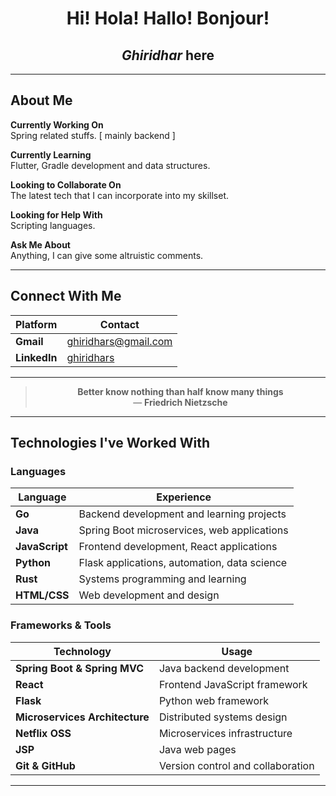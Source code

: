 <div align="center">

# Hi! Hola! Hallo! Bonjour!

## _Ghiridhar_ here

</div>

---

## About Me

**Currently Working On**  
Spring related stuffs. [ mainly backend ]

**Currently Learning**  
Flutter, Gradle development and data structures.

**Looking to Collaborate On**  
The latest tech that I can incorporate into my skillset.

**Looking for Help With**  
Scripting languages.

**Ask Me About**  
Anything, I can give some altruistic comments.


---

## Connect With Me

| Platform | Contact |
|----------|---------|
| **Gmail** | [ghiridhars@gmail.com](mailto:ghiridhars@gmail.com) |
| **LinkedIn** | [ghiridhars](https://www.linkedin.com/in/ghiridhars/) |

---

<div align="center">

> **Better know nothing than half know many things**  
> — **Friedrich Nietzsche**

</div>

---

## Technologies I've Worked With

### Languages

| Language | Experience |
|----------|-----------|
| **Go** | Backend development and learning projects |
| **Java** | Spring Boot microservices, web applications |
| **JavaScript** | Frontend development, React applications |
| **Python** | Flask applications, automation, data science |
| **Rust** | Systems programming and learning |
| **HTML/CSS** | Web development and design |

### Frameworks & Tools

| Technology | Usage |
|-----------|-------|
| **Spring Boot & Spring MVC** | Java backend development |
| **React** | Frontend JavaScript framework |
| **Flask** | Python web framework |
| **Microservices Architecture** | Distributed systems design |
| **Netflix OSS** | Microservices infrastructure |
| **JSP** | Java web pages |
| **Git & GitHub** | Version control and collaboration |

---
